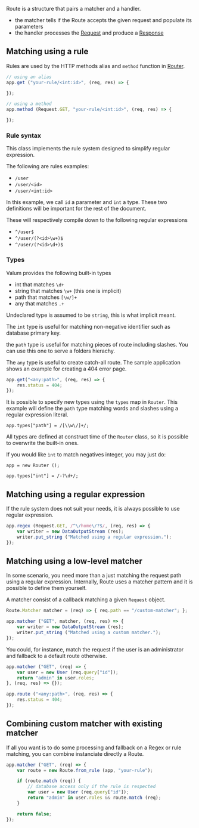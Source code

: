 Route is a structure that pairs a matcher and a handler.

 - the matcher tells if the Route accepts the given request and populate its
   parameters
 - the handler processes the [Request](vsgi/request.md) and produce a
   [Response](vsgi/response.md)

## Matching using a rule

Rules are used by the HTTP methods alias and `method` function in [Router](router.md).

```javascript
// using an alias
app.get ("your-rule/<int:id>", (req, res) => {

});

// using a method
app.method (Request.GET, "your-rule/<int:id>", (req, res) => {

});
```

### Rule syntax

This class implements the rule system designed to simplify regular expression.

The following are rules examples:

 - `/user`
 - `/user/<id>`
 - `/user/<int:id>`

In this example, we call `id` a parameter and `int` a type. These two
definitions will be important for the rest of the document.

These will respectively compile down to the following regular expressions

 - `^/user$`
 - `^/user/(?<id>\w+)$`
 - `^/user/(?<id>\d+)$`

### Types

Valum provides the following built-in types

 - int that matches `\d+`
 - string that matches `\w+` (this one is implicit)
 - path that matches `[\w/]+`
 - any that matches `.+`

Undeclared type is assumed to be `string`, this is what implicit meant.

The `int` type is useful for matching non-negative identifier such as database
primary key.

the `path` type is useful for matching pieces of route including slashes. You
can use this one to serve a folders hierachy.

The `any` type is useful to create catch-all route. The sample application
shows an example for creating a 404 error page.

```javascript
app.get("<any:path>", (req, res) => {
    res.status = 404;
});
```

It is possible to specify new types using the `types` map in `Router`. This
example will define the `path` type matching words and slashes using a regular
expression literal.

```vala
app.types["path"] = /[\\w\/]+/;
```

All types are defined at construct time of the `Router` class, so it is
possible to overwrite the built-in ones.

If you would like `ìnt` to match negatives integer, you may just do:

```vala
app = new Router ();

app.types["int"] = /-?\d+/;
```

## Matching using a regular expression

If the rule system does not suit your needs, it is always possible to use
regular expression.

```javascript
app.regex (Request.GET, /^\/home\/?$/, (req, res) => {
    var writer = new DataOutputStream (res);
    writer.put_string ("Matched using a regular expression.");
});
```

## Matching using a low-level matcher

In some scenario, you need more than a just matching the request path using a
regular expression. Internally, Route uses a matcher pattern and it is possible
to define them yourself.

A matcher consist of a callback matching a given `Request` object.

```javascript
Route.Matcher matcher = (req) => { req.path == "/custom-matcher"; };

app.matcher ("GET", matcher, (req, res) => {
    var writer = new DataOutputStream (res);
    writer.put_string ("Matched using a custom matcher.");
});
```

You could, for instance, match the request if the user is an administrator and
fallback to a default route otherwise.

```javascript
app.matcher ("GET", (req) => {
    var user = new User (req.query["id"]);
    return "admin" in user.roles;
}, (req, res) => {});

app.route ("<any:path>", (req, res) => {
    res.status = 404;
});
```

## Combining custom matcher with existing matcher

If all you want is to do some processing and fallback on a Regex or rule
matching, you can combine instanciate directly a Route.

```javascript
app.matcher ("GET", (req) => {
    var route = new Route.from_rule (app, "your-rule");

    if (route.match (req)) {
        // database access only if the rule is respected
        var user = new User (req.query["id"]);
        return "admin" in user.roles && route.match (req);
    }

    return false;
});
```
